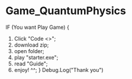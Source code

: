 # Game_QuantumPhysics
IF (You want Play Game)
{
1. Click "Code <>";
2. download zip;
3. open folder;
4. play "starter.exe";
5. read "Guide";
6. enjoy! ^^;
}
Debug.Log("Thank you")

